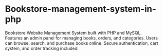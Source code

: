 # Bookstore-management-system-in-php
Bookstore Website Management System built with PHP and MySQL. Features an admin panel for managing books, orders, and categories. Users can browse, search, and purchase books online. Secure authentication, cart system, and order tracking included.  
